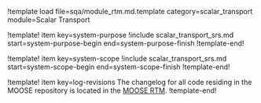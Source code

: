!template load file=sqa/module_rtm.md.template category=scalar_transport module=Scalar Transport

!template! item key=system-purpose
!include scalar_transport_srs.md start=system-purpose-begin end=system-purpose-finish
!template-end!

!template! item key=system-scope
!include scalar_transport_srs.md start=system-scope-begin end=system-scope-finish
!template-end!

!template! item key=log-revisions
The changelog for all code residing in the MOOSE repository is located in the
[MOOSE RTM](moose_rtm.md#log-revisions).
!template-end!
